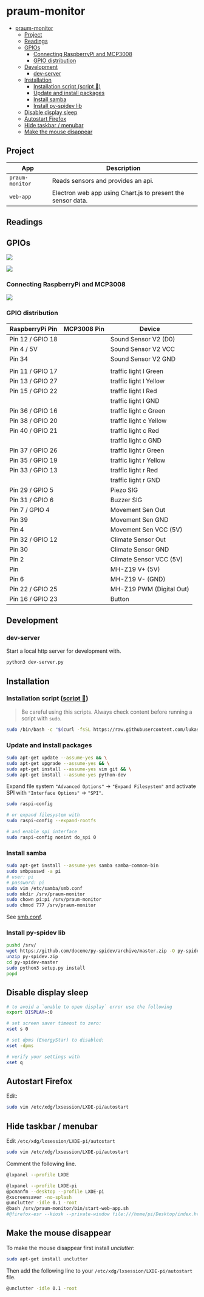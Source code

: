 # praum-monitor

<!-- TOC -->

- [praum-monitor](#praum-monitor)
  - [Project](#project)
  - [Readings](#readings)
  - [GPIOs](#gpios)
    - [Connecting RaspberryPi and MCP3008](#connecting-raspberrypi-and-mcp3008)
    - [GPIO distribution](#gpio-distribution)
  - [Development](#development)
    - [dev-server](#dev-server)
  - [Installation](#installation)
    - [Installation script (script 📃)](#installation-script-script-)
    - [Update and install packages](#update-and-install-packages)
    - [Install samba](#install-samba)
    - [Install py-spidev lib](#install-py-spidev-lib)
  - [Disable display sleep](#disable-display-sleep)
  - [Autostart Firefox](#autostart-firefox)
  - [Hide taskbar / menubar](#hide-taskbar--menubar)
  - [Make the mouse disappear](#make-the-mouse-disappear)

<!-- TOC -->

## Project

| App             | Description                                                 |
| --------------- | ----------------------------------------------------------- |
| `praum-monitor` | Reads sensors and provides an api.                          |
| `web-app`       | Electron web app using Chart.js to present the sensor data. |

## Readings

## GPIOs

![](doc/rpi-gpio.jpg)

![](doc/mcp3008.png)

### Connecting RaspberryPi and MCP3008

![](doc/rpi-mcp3008.webp)

### GPIO distribution

| RaspberryPi Pin  | MCP3008 Pin | Device                   |
| ---------------- | ----------- | ------------------------ |
| Pin 12 / GPIO 18 |             | Sound Sensor V2 (D0)     |
| Pin 4 / 5V       |             | Sound Sensor V2 VCC      |
| Pin 34           |             | Sound Sensor V2 GND      |
|                  |             |                          |
| Pin 11 / GPIO 17 |             | traffic light l Green    |
| Pin 13 / GPIO 27 |             | traffic light l Yellow   |
| Pin 15 / GPIO 22 |             | traffic light l Red      |
|                  |             | traffic light l GND      |
| Pin 36 / GPIO 16 |             | traffic light c Green    |
| Pin 38 / GPIO 20 |             | traffic light c Yellow   |
| Pin 40 / GPIO 21 |             | traffic light c Red      |
|                  |             | traffic light c GND      |
| Pin 37 / GPIO 26 |             | traffic light r Green    |
| Pin 35 / GPIO 19 |             | traffic light r Yellow   |
| Pin 33 / GPIO 13 |             | traffic light r Red      |
|                  |             | traffic light r GND      |
| Pin 29 / GPIO 5  |             | Piezo SIG                |
| Pin 31 / GPIO 6  |             | Buzzer SIG               |
| Pin 7 / GPIO 4   |             | Movement Sen Out         |
| Pin 39           |             | Movement Sen GND         |
| Pin 4            |             | Movement Sen VCC (5V)    |
| Pin 32 / GPIO 12 |             | Climate Sensor Out       |
| Pin 30           |             | Climate Sensor GND       |
| Pin 2            |             | Climate Sensor VCC (5V)  |
| Pin              |             | MH-Z19 V+ (5V)           |
| Pin 6            |             | MH-Z19 V- (GND)          |
| Pin 22 / GPIO 25 |             | MH-Z19 PWM (Digital Out) |
| Pin 16 / GPIO 23 |             | Button                |

## Development

### dev-server

Start a local http server for development with.

```bash
python3 dev-server.py
```

## Installation

### Installation script ([script 📃](bin/install.sh))

> Be careful using this scripts. Always check content before running a script with `sudo`.

```bash
sudo /bin/bash -c "$(curl -fsSL https://raw.githubusercontent.com/lukasdanckwerth/praum-monitor/main/bin/install.sh)"
```

### Update and install packages

```bash
sudo apt-get update --assume-yes && \
sudo apt-get upgrade --assume-yes && \
sudo apt-get install --assume-yes vim git && \
sudo apt-get install --assume-yes python-dev
```

Expand file system `"Advanced Options"` -> `"Expand Filesystem"` and activate SPI with `"Interface Options"` -> `"SPI"`.

```bash
sudo raspi-config

# or expand filesystem with
sudo raspi-config --expand-rootfs

# and enable spi interface
sudo raspi-config nonint do_spi 0
```

### Install samba

```bash
sudo apt-get install --assume-yes samba samba-common-bin
sudo smbpasswd -a pi
# user: pi
# password: pi
sudo vim /etc/samba/smb.conf
sudo mkdir /srv/praum-monitor
sudo chown pi:pi /srv/praum-monitor
sudo chmod 777 /srv/praum-monitor
```

See [smb.conf](assets/smb.config).

### Install py-spidev lib

```bash
pushd /srv/
wget https://github.com/doceme/py-spidev/archive/master.zip -O py-spidev.zip
unzip py-spidev.zip
cd py-spidev-master
sudo python3 setup.py install
popd
```

## Disable display sleep

```bash
# to avoid a `unable to open display` error use the following
export DISPLAY=:0

# set screen saver timeout to zero:
xset s 0

# set dpms (EnergyStar) to disabled:
xset -dpms

# verify your settings with
xset q
```

## Autostart Firefox

Edit:

```bash
sudo vim /etc/xdg/lxsession/LXDE-pi/autostart
```

## Hide taskbar / menubar

Edit `/etc/xdg/lxsession/LXDE-pi/autostart`

```bash
sudo vim /etc/xdg/lxsession/LXDE-pi/autostart
```

Comment the following line.

```bash
@lxpanel --profile LXDE
```

```bash
@lxpanel --profile LXDE-pi
@pcmanfm --desktop --profile LXDE-pi
@xscreensaver -no-splash
@unclutter -idle 0.1 -root
@bash /srv/praum-monitor/bin/start-web-app.sh
#@firefox-esr --kiosk --private-window file:///home/pi/Desktop/index.html
```

## Make the mouse disappear

To make the mouse disappear first install _unclutter_:

```bash
sudo apt-get install unclutter
```

Then add the following line to your `/etc/xdg/lxsession/LXDE-pi/autostart` file.

```bash
@unclutter -idle 0.1 -root
```
